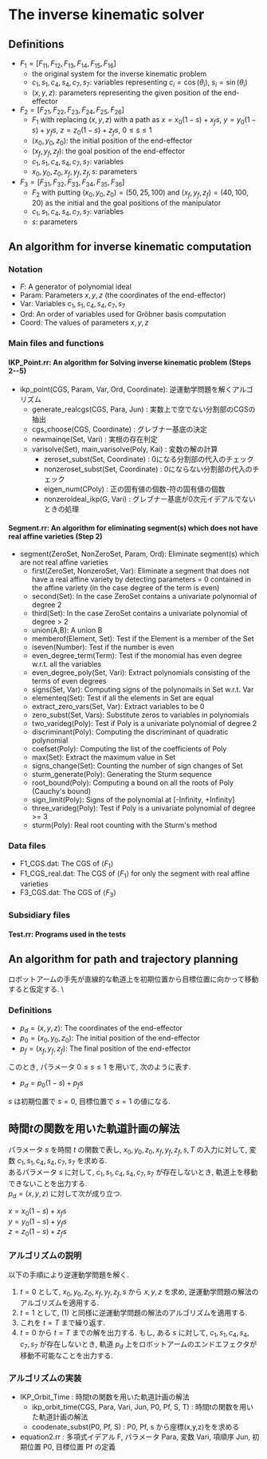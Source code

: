 # The inverse kinematic solver

## Definitions

- $F_1=[F_{11},F_{12},F_{13},F_{14},F_{15},F_{16}]$
    - the original system for the inverse kinematic problem
    - $c_1, s_1, c_4, s_4, c_7, s_7$: variables representing $c_i=\cos(\theta_i)$, $s_i=\sin(\theta_i)$
    - $(x,y,z)$: parameters representing the given position of the end-effector
- $F_2=[F_{21},F_{22},F_{23},F_{24},F_{25},F_{26}]$
    - $F_1$ with replacing $(x,y,z)$ with a path as $x=x_0(1-s)+x_fs$, $y=y_0(1-s)+y_fs$, $z=z_0(1-s)+z_fs$, $0\le s\le 1$
    - $(x_0,y_0,z_0)$: the initial position of the end-effector
    - $(x_f,y_f,z_f)$: the goal position of the end-effector
    - $c_1,s_1,c_4,s_4,c_7,s_7$: variables
    - $x_0,y_0,z_0,x_f,y_f,z_f,s$: parameters
- $F_3=[F_{31},F_{32},F_{33},F_{34},F_{35},F_{36}]$
    - $F_2$ with putting $(x_0,y_0,z_0)=(50,25,100)$ and 
    $(x_f,y_f,z_f)=(40,100,20)$ as the initial and the goal positions of the manipulator
    - $c_1,s_1,c_4,s_4,c_7,s_7$: variables
    - $s$: parameters

## An algorithm for inverse kinematic computation

### Notation

* $F$: A generator of polynomial ideal
* Param: Parameters $x,y,z$ (the coordinates of the end-effector)
* Var: Variables $c_1, s_1, c_4, s_4, c_7, s_7$
* Ord: An order of variables used for Gröbner basis computation
* Coord: The values of parameters $x,y,z$

### Main files and functions

#### IKP_Point.rr: An algorithm for Solving inverse kinematic problem (Steps 2--5)

* ikp_point(CGS, Param, Var, Ord, Coordinate): 逆運動学問題を解くアルゴリズム
    * generate_realcgs(CGS, Para, Jun) : 実数上で空でない分割部のCGSの抽出
    * cgs_choose(CGS, Coordinate) : グレブナー基底の決定
    * newmainqe(Set, Vari) : 実根の存在判定
    * varisolve(Set), main_varisolve(Poly, Kai) : 変数の解の計算
        * zeroset_subst(Set, Coordinate) : 0になる分割部の代入のチェック
        * nonzeroset_subst(Set, Coordinate) : 0にならない分割部の代入のチェック
        * eigen_num(CPoly) : 正の固有値の個数-符の固有値の個数
        * nonzeroideal_ikp(G, Vari) : グレブナー基底が0次元イデアルでないときの処理

#### Segment.rr: An algorithm for eliminating segment(s) which does not have real affine varieties (Step 2)

* segment(ZeroSet, NonZeroSet, Param, Ord): Eliminate segment(s) which are not real affine varieties
    * first(ZeroSet, NonzeroSet, Var): Eliminate a segment that does not have a real affine variety by detecting parameters = 0 contained in the affine variety (in the case degree of the term is even)
    * second(Set): In the case ZeroSet contains a univariate polynomial of degree 2
    * third(Set): In the case ZeroSet contains a univariate polynomial of degree > 2
    * union(A,B): A union B
    * memberof(Element, Set): Test if the Element is a member of the Set
    * iseven(Number): Test if the number is even
    * even_degree_term(Term): Test if the monomial has even degree w.r.t. all the variables
    * even_degree_poly(Set, Vari): Extract polynomials consisting of the terms of even degrees
    * signs(Set, Var): Computing signs of the polynomails in Set w.r.t. Var
    * elementeq(Set): Test if all the elements in Set are equal
    * extract_zero_vars(Set, Var): Extract variables to be 0
    * zero_subst(Set, Vars): Substitute zeros to variables in polynomials
    * two_varideg(Poly): Test if Poly is a univariate polynomial of degree 2
    * discriminant(Poly): Computing the discriminant of quadratic polynomial
    * coefset(Poly): Computing the list of the coefficients of Poly
    * max(Set): Extract the maximum value in Set
    * signs_change(Set): Counting the number of sign changes of Set
    * sturm_generate(Poly): Generating the Sturm sequence
    * root_bound(Poly): Computing a bound on all the roots of Poly (Cauchy's bound)
    * sign_limit(Poly): Signs of the polynomial at [-Infinity, +Infinity]
    * three_varideg(Poly): Test if Poly is a univariate polynomial of degree >= 3
    * sturm(Poly): Real root counting with the Sturm's method

### Data files

* F1_CGS.dat: The CGS of $\langle F_1\rangle$
* F1_CGS_real.dat: The CGS of $\langle F_1\rangle$ for only the segment with real affine varieties
* F3_CGS.dat: The CGS of $\langle F_3\rangle$

### Subsidiary files

#### Test.rr: Programs used in the tests

## An algorithm for path and trajectory planning

ロボットアームの手先が直線的な軌道上を初期位置から目標位置に向かって移動すると仮定する. \

### Definitions

* $p_d = (x, y, z)$: The coordinates of the end-effector
* $p_0 = (x_0, y_0, z_0)$: The initial position of the end-effector
* $p_f = (x_f, y_f, z_f)$: The final position of the end-effector

このとき, パラメータ $0 \le s \le 1$ を用いて, 次のように表す. 

* $p_d = p_0(1-s) + p_f s$

$s$ は初期位置で $s = 0$, 目標位置で $s = 1$ の値になる. 

## 時間$t$の関数を用いた軌道計画の解法
パラメータ $s$ を時間 $t$ の関数で表し, $x_0, y_0, z_0, x_f, y_f, z_f, s, T$ の入力に対して, 変数 $c_1, s_1, c_4, s_4, c_7, s_7$ を求める.  \
あるパラメータ $s$ に対して, $c_1, s_1, c_4, s_4, c_7, s_7$ が存在しないとき, 軌道上を移動できないことを出力する. \
$p_d = (x, y, z)$ に対して次が成り立つ.

  $x = x_0(1-s) + x_fs$ \
  $y = y_0(1-s) + y_fs$ \
  $z = z_0(1-s) + z_fs$  

### アルゴリズムの説明
以下の手順により逆運動学問題を解く. 

1.  $t = 0$ として, $x_0, y_0, z_0, x_f, y_f, z_f, s$ から $x, y, z$ を求め, 逆運動学問題の解法のアルゴリズムを適用する. 
2. $t = 1$ として, (1) と同様に逆運動学問題の解法のアルゴリズムを適用する.
3. これを $t = T$ まで繰り返す. 
4. $t = 0$ から $t = T$ までの解を出力する. 
   もし, ある $s$ に対して, $c_1, s_1, c_4, s_4, c_7, s_7$ が存在しないとき, 軌道 $p_d$ 上をロボットアームのエンドエフェクタが移動不可能なことを出力する. 

### アルゴリズムの実装

* IKP_Orbit_Time : 時間tの関数を用いた軌道計画の解法
  * ikp_orbit_time(CGS, Para, Vari, Jun, P0, Pf, S, T) : 時間tの関数を用いた軌道計画の解法
  * coodenate_subst(P0, Pf, S) : P0, Pf, s から座標(x,y,z)をを求める
* equation2.rr : 多項式イデアル F, パラメータ Para, 変数 Vari, 項順序 Jun, 初期位置 P0, 目標位置 Pf の定義


